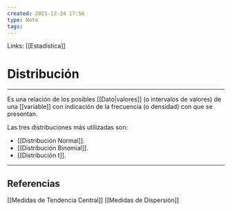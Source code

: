 ```yaml
---
created: 2021-12-24 17:56
type: Note
tags:
---
```


Links: [[Estadística]]

# Distribución
---

Es una relación de los posibles [[Dato|valores]] (o intervalos de valores) de una [[variable]] con indicación de la frecuencia (o densidad) con que se presentan.

Las tres distribuciones más utilizadas son:
- [[Distribución Normal]].
- [[Distribución Binomial]].
- [[Distribución t]].

---

## Referencias
[[Medidas de Tendencia Central]]
[[Medidas de Dispersión]]
